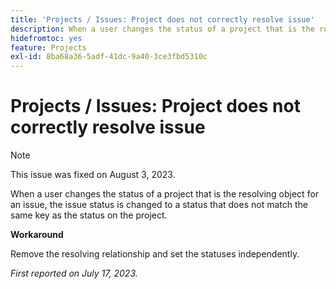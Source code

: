 ```yaml
---
title: 'Projects / Issues: Project does not correctly resolve issue'
description: When a user changes the status of a project that is the resolving object for an issue, the issue status is changed to a status that does not match the same key as the status on the project.
hidefromtoc: yes
feature: Projects
exl-id: 8ba68a36-5adf-41dc-9a40-3ce3fbd5310c
---
```

# Projects / Issues: Project does not correctly resolve issue

>[!NOTE]
>
>This issue was fixed on August 3, 2023.

When a user changes the status of a project that is the resolving object for an issue, the issue status is changed to a status that does not match the same key as the status on the project.

**Workaround**

Remove the resolving relationship and set the statuses independently.

_First reported on July 17, 2023._
